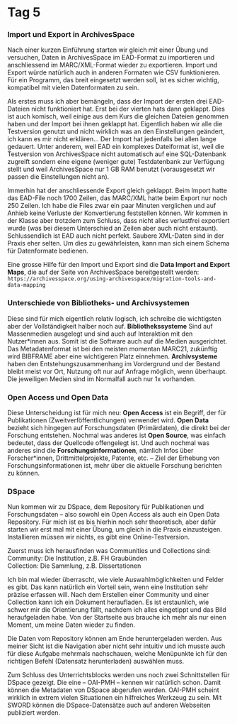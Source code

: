 # Tag 5

### Import und Export in ArchivesSpace
Nach einer kurzen Einführung starten wir gleich mit einer Übung und versuchen, Daten in ArchivesSpace im EAD-Format zu importieren und anschliessend im MARC/XML-Format wieder zu exportieren. Import und Export würde natürlich auch in anderen Formaten wie CSV funktionieren. Für ein Programm, das breit eingesetzt werden soll, ist es sicher wichtig, kompatibel mit vielen Datenformaten zu sein.

Als erstes muss ich aber bemängeln, dass der Import der ersten drei EAD-Dateien nicht funktioniert hat. Erst bei der vierten hats dann geklappt. Dies ist auch komisch, weil einige aus dem Kurs die gleichen Dateien genommen haben und der Import bei ihnen geklappt hat. Eigentlich haben wir alle die Testversion genutzt und nicht wirklich was an den Einstellungen geändert, ich kann es mir nicht erklären... Der Import hat jedenfalls bei allen lange gedauert. Unter anderem, weil EAD ein komplexes Dateiformat ist, weil die Testversion von ArchivesSpace nicht automatisch auf eine SQL-Datenbank zugreift sondern eine eigene (weniger gute) Testdatenbank zur Verfügung stellt und weil ArchivesSpace nur 1 GB RAM benutzt (vorausgesetzt wir passen die Einstellungen nicht an).

Immerhin hat der anschliessende Export gleich geklappt. Beim Import hatte das EAD-File noch 1700 Zeilen, das MARC/XML hatte beim Export nur noch 250 Zeilen. Ich habe die Files zwar ein paar Minuten verglichen und auf Anhieb keine Verluste der Konvertierung feststellen können. Wir kommen in der Klasse aber trotzdem zum Schluss, dass nicht alles verlustfrei exportiert wurde (was bei diesem Unterschied an Zeilen aber auch nicht erstaunt). Schlussendlich ist EAD auch nicht perfekt. Saubere XML-Daten sind in der Praxis eher selten. Um dies zu gewährleisten, kann man sich einem Schema für Datenformate bedienen.

Eine grosse Hilfe für den Import und Export sind die **Data Import and Export Maps**, die auf der Seite von ArchivesSpace bereitgestellt werden: <br>
``` https://archivesspace.org/using-archivesspace/migration-tools-and-data-mapping ```

### Unterschiede von Bibliotheks- und Archivsystemen
Diese sind für mich eigentlich relativ logisch, ich schreibe die wichtigsten aber der Vollständigkeit halber noch auf.
**Bibliothekssysteme** Sind auf Massenmedien ausgelegt und sind auch auf Interaktion mit den Nutzer\*innen aus. Somit ist die Software auch auf die Medien ausgerichtet. Das Metadatenformat ist bei den meisten momentan MARC21, zukünftig wird BIBFRAME aber eine wichtigeren Platz einnehmen.
**Archivsysteme** haben den Entstehungszusammenhang im Vordergrund und der Bestand bleibt meist vor Ort, Nutzung oft nur auf Anfrage möglich, wenn überhaupt. Die jeweiligen Medien sind im Normalfall auch nur 1x vorhanden.

### Open Access und Open Data
Diese Unterscheidung ist für mich neu: **Open Access** ist ein Begriff, der für Publikationen (Zweitverföffentlichungen) verwendet wird. **Open Data** bezieht sich hingegen auf Forschungsdaten (Primärdaten), die direkt bei der Forschung entstehen. Nochmal was anderes ist **Open Source**, was einfach bedeutet, dass der Quellcode offengelegt ist. Und auch nochmal was anderes sind die **Forschungsinformationen**, nämlich Infos über Forscher\*innen, Drittmittelprojekte, Patente, etc. – Ziel der Erhebung von Forschungsinformationen ist, mehr über die aktuelle Forschung berichten zu können.

### DSpace
Nun kommen wir zu DSpace, dem Repository für Publikationen und Forschungsdaten – also sowohl ein Open Access als auch ein Open Data Repository. Für mich ist es bis hierhin noch sehr theoretisch, aber dafür starten wir erst mal mit einer Übung, um gleich in die Praxis einzusteigen. Installieren müssen wir nichts, es gibt eine Online-Testversion.

Zuerst muss ich herausfinden was Communities und Collections sind: <br>
Community: Die Institution, z.B. FH Graubünden <br>
Collection: Die Sammlung, z.B. Dissertationen

Ich bin mal wieder überrascht, wie viele Auswahlmöglichkeiten und Felder es gibt. Das kann natürlich ein Vorteil sein, wenn eine Institution sehr präzise erfassen will. Nach dem Erstellen einer Community und einer Collection kann ich ein Dokument heraufladen. Es ist erstaunlich, wie schwer mir die Orientierung fällt, nachdem ich alles eingetippt und das Bild heraufgeladen habe. Von der Startseite aus brauche ich mehr als nur einen Moment, um meine Daten wieder zu finden.

Die Daten vom Repository können am Ende heruntergeladen werden. Aus meiner Sicht ist die Navigation aber nicht sehr intuitiv und ich musste auch für diese Aufgabe mehrmals nachschauen, welche Menüpunkte ich für den richtigen Befehl (Datensatz herunterladen) auswählen muss.

Zum Schluss des Unterrichtsblocks werden uns noch zwei Schnittstellen für DSpace gezeigt. Die eine – OAI-PMH – kennen wir natürlich schon. Damit können die Metadaten von DSpace abgerufen werden. OAI-PMH scheint wirklich in extrem vielen Situationen ein hilfreiches Werkzeug zu sein. Mit SWORD können die DSpace-Datensätze auch auf anderen Webseiten publiziert werden.
